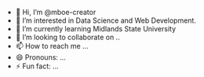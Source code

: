 - 👋 Hi, I’m @mboe-creator
- 👀 I’m interested in Data Science and Web Development.
- 🌱 I’m currently learning Midlands State University
- 💞️ I’m looking to collaborate on ..
- 📫 How to reach me ...
- 😄 Pronouns: ...
- ⚡ Fun fact: ...

<!---
mboe-creator/mboe-creator is a ✨ special ✨ repository because its `README.md` (this file) appears on your GitHub profile.
You can click the Preview link to take a look at your changes.
--->
